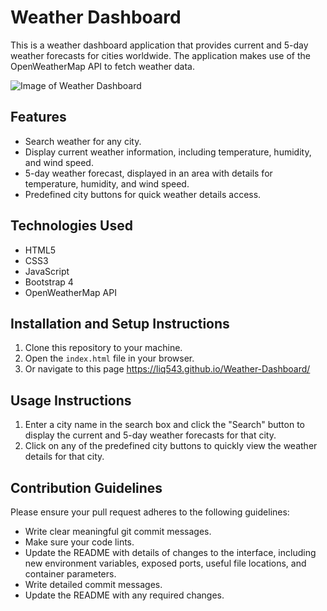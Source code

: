 # Weather Dashboard

This is a weather dashboard application that provides current and 5-day weather forecasts for cities worldwide. The application makes use of the OpenWeatherMap API to fetch weather data.

![Image of Weather Dashboard](https://i.imgur.com/gjLedYS.png)

## Features

* Search weather for any city.
* Display current weather information, including temperature, humidity, and wind speed.
* 5-day weather forecast, displayed in an area with details for temperature, humidity, and wind speed.
* Predefined city buttons for quick weather details access.

## Technologies Used

* HTML5
* CSS3
* JavaScript
* Bootstrap 4
* OpenWeatherMap API

## Installation and Setup Instructions

1. Clone this repository to your machine.
2. Open the `index.html` file in your browser.
3. Or navigate to this page https://liq543.github.io/Weather-Dashboard/

## Usage Instructions

1. Enter a city name in the search box and click the "Search" button to display the current and 5-day weather forecasts for that city.
2. Click on any of the predefined city buttons to quickly view the weather details for that city.

## Contribution Guidelines

Please ensure your pull request adheres to the following guidelines:

* Write clear meaningful git commit messages.
* Make sure your code lints.
* Update the README with details of changes to the interface, including new environment variables, exposed ports, useful file locations, and container parameters.
* Write detailed commit messages.
* Update the README with any required changes.
